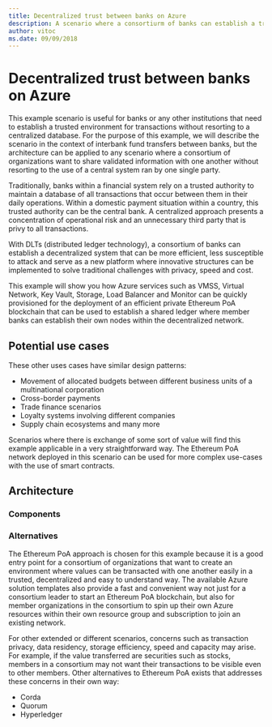 ```yaml
---
title: Decentralized trust between banks on Azure
description: A scenario where a consortiurm of banks can establish a trusted environment for interbank fund transfer without resorting to a centralized database
author: vitoc
ms.date: 09/09/2018
---
```

# Decentralized trust between banks on Azure

This example scenario is useful for banks or any other institutions that need to establish a trusted environment for transactions without resorting to a centralized database. For the purpose of this example, we will describe the scenario in the context of interbank fund transfers between banks, but the architecture can be applied to any scenario where a consortium of organizations want to share validated information with one another without resorting to the use of a central system ran by one single party.

Traditionally, banks within a financial system rely on a trusted authority to maintain a database of all transactions that occur between them in their daily operations. Within a domestic payment situation within a country, this trusted authority can be the central bank. A centralized approach presents a concentration of operational risk and an unnecessary third party that is privy to all transactions.

With DLTs (distributed ledger technology), a consortium of banks can establish a decentralized system that can be more efficient, less susceptible to attack and serve as a new platform where innovative structures can be implemented to solve traditional challenges with privacy, speed and cost. 

This example will show you how Azure services such as VMSS, Virtual Network, Key Vault, Storage, Load Balancer and Monitor can be quickly provisioned for the deployment of an efficient private Ethereum PoA blockchain that can be used to establish a shared ledger where member banks can establish their own nodes within the decentralized network.

## Potential use cases

These other uses cases have similar design patterns:

* Movement of allocated budgets between different business units of a multinational corporation
* Cross-border payments
* Trade finance scenarios
* Loyalty systems involving different companies
* Supply chain ecosystems and many more

Scenarios where there is exchange of some sort of value will find this example applicable in a very straightforward way. The Ethereum PoA network deployed in this scenario can be used for more complex use-cases with the use of smart contracts.

## Architecture

### Components

### Alternatives

The Ethereum PoA approach is chosen for this example because it is a good entry point for a consortium of organizations that want to create an environment where values can be transacted with one another easily in a trusted, decentralized and easy to understand way. The available Azure solution templates also provide a fast and convenient way not just for a consortium leader to start an Ethereum PoA blockchain, but also for member organizations in the consortium to spin up their own Azure resources within their own resource group and subscription to join an existing network.

For other extended or different scenarios, concerns such as transaction privacy, data residency, storage efficiency, speed and capacity may arise. For example, if the value transferred are securities such as stocks, members in a consortium may not want their transactions to be visible even to other members. Other alternatives to Ethereum PoA exists that addresses these concerns in their own way:

* Corda
* Quorum
* Hyperledger